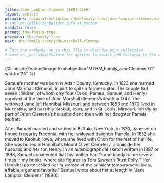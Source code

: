 ```yaml
---
title: Jane Lampton Clemens (1803-1890)
layout: exhibit
permalink: /digital-exhibition/the-family-tree/jane-lampton-clemens.html
# include CollectionBuilder info at bottom
credits: false
parent: the-family-tree
previous: the-family-tree
next: the-family-tree/john-marshall-clemens

# Edit the markdown on in this file to describe your collection
# Look in _includes/feature for options to easily add features to the page
---
```


{% include feature/image.html objectid="MTHM_Family_JaneClemens-01" width="75" %}


Samuel’s mother was born in Adair County, Kentucky. In 1823 she married John Marshall Clemens, in part to spite a former suitor. The couple had seven children, of whom only four (Orion, Pamela, Samuel, and Henry) survived at the time of John Marshall Clemens’s death in 1847. The widowed Jane left Hannibal, Missouri, and between 1853 and 1870 lived in Muscatine, and possibly Keokuk, Iowa, and in St. Louis, Missouri, initially as part of Orion Clemens’s household and then with her daughter Pamela Moffett. 

After Samuel married and settled in Buffalo, New York, in 1870, Jane set up house in nearby Fredonia, with her widowed daughter Pamela. In 1882 she moved to Keokuk, Iowa, where she lived with Orion for the rest of her life. She was buried in Hannibal’s Mount Olivet Cemetery, alongside her husband and her son Henry. In an autobiographical sketch written in 1897 or 1898, Samuel commented that his mother had “come handy to me several times in my books, where she figures as Tom Sawyer’s ‘Aunt Polly.’” Her Hannibal pastor called her “a woman of the sunniest temperament, lively, affable, a general favorite.” Samuel wrote about her at length in “Jane Lampton Clemens” (1890).

